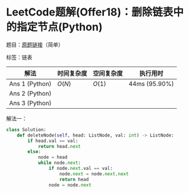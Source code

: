 # LeetCode题解(Offer18)：删除链表中的指定节点(Python)

题目：[原题链接](https://leetcode-cn.com/problems/shan-chu-lian-biao-de-jie-dian-lcof/)（简单）

标签：链表

| 解法           | 时间复杂度 | 空间复杂度 | 执行用时      |
| -------------- | ---------- | ---------- | ------------- |
| Ans 1 (Python) | $O(N)$     | $O(1)$     | 44ms (95.90%) |
| Ans 2 (Python) |            |            |               |
| Ans 3 (Python) |            |            |               |

解法一：

```python
class Solution:
    def deleteNode(self, head: ListNode, val: int) -> ListNode:
        if head.val == val:
            return head.next
        else:
            node = head
            while node.next:
                if node.next.val == val:
                    node.next = node.next.next
                    return head
                node = node.next
```